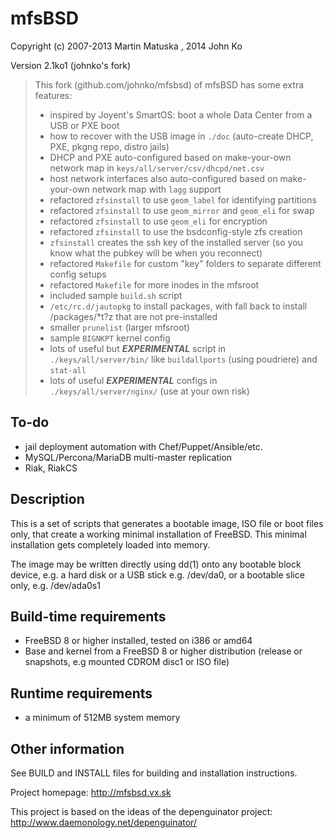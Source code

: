 mfsBSD
=========

Copyright (c) 2007-2013 Martin Matuska <mm at FreeBSD.org>, 2014 John Ko

Version 2.1ko1 (johnko's fork)

> This fork (github.com/johnko/mfsbsd) of mfsBSD has some extra features:
> - inspired by Joyent's SmartOS: boot a whole Data Center from a USB or PXE boot
> - how to recover with the USB image in `./doc` (auto-create DHCP, PXE, pkgng repo, distro jails)
> - DHCP and PXE auto-configured based on make-your-own network map in `keys/all/server/csv/dhcpd/net.csv`
> - host network interfaces also auto-configured based on make-your-own network map with `lagg` support
> - refactored `zfsinstall` to use `geom_label` for identifying partitions
> - refactored `zfsinstall` to use `geom_mirror` and `geom_eli` for swap
> - refactored `zfsinstall` to use `geom_eli` for encryption
> - refactored `zfsinstall` to use the bsdconfig-style zfs creation
> - `zfsinstall` creates the ssh key of the installed server (so you know what the pubkey will be when you reconnect)
> - refactored `Makefile` for custom "key" folders to separate different config setups
> - refactored `Makefile` for more inodes in the mfsroot
> - included sample `build.sh` script
> - `/etc/rc.d/jautopkg` to install packages, with fall back to install /packages/*t?z that are not pre-installed
> - smaller `prunelist` (larger mfsroot)
> - sample `BIGNKPT` kernel config
> - lots of useful but ***EXPERIMENTAL*** script in `./keys/all/server/bin/` like `buildallports` (using poudriere) and `stat-all`
> - lots of useful ***EXPERIMENTAL*** configs in `./keys/all/server/nginx/` (use at your own risk)

## To-do

- jail deployment automation with Chef/Puppet/Ansible/etc.
- MySQL/Percona/MariaDB multi-master replication
- Riak, RiakCS

## Description

This is a set of scripts that generates a bootable image, ISO file or boot
files only, that create a working minimal installation of FreeBSD. This
minimal installation gets completely loaded into memory.

The image may be written directly using dd(1) onto any bootable block device,
e.g. a hard disk or a USB stick e.g. /dev/da0, or a bootable slice only,
e.g. /dev/ada0s1

## Build-time requirements
 - FreeBSD 8 or higher installed, tested on i386 or amd64
 - Base and kernel from a FreeBSD 8 or higher distribution
   (release or snapshots, e.g mounted CDROM disc1 or ISO file)

## Runtime requirements
 - a minimum of 512MB system memory

## Other information

See BUILD and INSTALL files for building and installation instructions.

Project homepage: http://mfsbsd.vx.sk

This project is based on the ideas of the depenguinator project:
http://www.daemonology.net/depenguinator/
